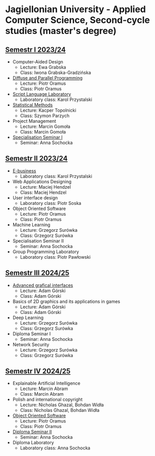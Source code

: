 # Jagiellonian University - Applied Computer Science, Second-cycle studies (master's degree)

## [Semestr I 2023/24](https://github.com/PiotrStoklosa/uj-second-cycle-studies/tree/main/semester%20I)

- Computer-Aided Design
  - Lecture: Ewa Grabska
  - Class: Iwona Grabska-Gradzińska
- [Diffuse and Parallel Programming](https://github.com/PiotrStoklosa/uj-second-cycle-studies/tree/main/semester%20I/diffuse-and-parallel-programming)
  - Lecture: Piotr Oramus
  - Class: Piotr Oramus
- [Script Language Laboratory](https://github.com/PiotrStoklosa/uj-second-cycle-studies/tree/main/semester%20I/script-language-laboratory)
  - Laboratory class: Karol Przystalski
- [Statistical Methods](https://github.com/PiotrStoklosa/uj-second-cycle-studies/tree/main/semester%20I/statistical-methods)
  - Lecture: Kacper Topolnicki
  - Class: Szymon Parzych
- Project Management
  - Lecture: Marcin Gomoła
  - Class: Marcin Gomoła
- [Specialisation Seminar I](https://github.com/PiotrStoklosa/uj-second-cycle-studies/tree/main/semester%20I/specialisation-seminar-I)
  - Seminar: Anna Sochocka

## [Semestr II 2023/24](https://github.com/PiotrStoklosa/uj-second-cycle-studies/tree/main/semester%20II)

- [E-business](https://github.com/PiotrStoklosa/uj-second-cycle-studies/tree/main/semester%20II/e-business)
  - Laboratory class: Karol Przystalski
- Web Applications Designing
  - Lecture: Maciej Hendzel
  - Class: Maciej Hendzel
- User interface design
  - Laboratory class: Piotr Soska
- Object Oriented Software
  - Lecture: Piotr Oramus
  - Class: Piotr Oramus
- Machine Learning
  - Lecture: Grzegorz Surówka
  - Class: Grzegorz Surówka
- Specialisation Seminar II
  - Seminar: Anna Sochocka
- Group Programming Laboratory
  - Laboratory class: Piotr Pawłowski

## [Semestr III 2024/25](https://github.com/PiotrStoklosa/uj-second-cycle-studies/tree/main/semester%20III)

- [Advanced grafical interfaces](https://github.com/PiotrStoklosa/uj-second-cycle-studies/tree/main/semester%20III\advanced-grafical-interfaces)
  - Lecture: Adam Górski
  - Class: Adam Górski
- Basics of 2D graphics and its applications in games
  - Lecture: Adam Górski
  - Class: Adam Górski
- Deep Learning
  - Lecture: Grzegorz Surówka
  - Class: Grzegorz Surówka
- Diploma Seminar I
  - Seminar: Anna Sochocka
- Network Security
  - Lecture: Grzegorz Surówka
  - Class: Grzegorz Surówka

## [Semestr IV 2024/25](https://github.com/PiotrStoklosa/uj-second-cycle-studies/tree/main/semester%20IV)

- Explainable Artificial Intelligence
  - Lecture: Marcin Abram
  - Class: Marcin Abram
- Polish and international copyright
  - Lecture: Nicholas Ghazal, Bohdan Widła
  - Class: Nicholas Ghazal, Bohdan Widła
- [Object Oriented Software](https://github.com/PiotrStoklosa/uj-second-cycle-studies/tree/main/semester%20IV/object-oriented-software)
  - Lecture: Piotr Oramus
  - Class: Piotr Oramus
- [Diploma Seminar II](https://github.com/PiotrStoklosa/uj-second-cycle-studies/tree/main/semester%20IV/diploma-seminar-II)
  - Seminar: Anna Sochocka
- Diploma Laboratory
  - Laboratory class: Anna Sochocka
